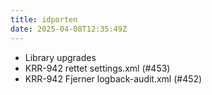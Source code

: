 ```yaml
---
title: idporten
date: 2025-04-08T12:35:49Z
---
```

- Library upgrades
- KRR-942 rettet settings.xml (#453)
- KRR-942 Fjerner logback-audit.xml (#452)

